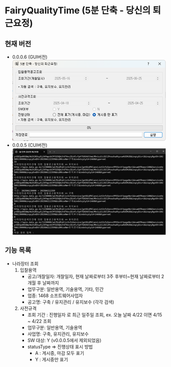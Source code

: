 # FairyQualityTime (5분 단축 - 당신의 퇴근요정)


## 현재 버전
- 0.0.0.6 (GUI버전)
![alt text](image.png)
- 0.0.0.5 (CUI버전)
![alt text](image-1.png)

## 기능 목록
* 나라장터 조회
    1. 입찰용역
        - 공고/개찰일자: 개찰일자, 현재 날짜로부터 3주 후부터~현재 날짜로부터 2개월 후 날짜까지
        - 업무구분: 일반용역, 기술용역, 기타, 민간
        - 업종: 1468 소프트웨어사업자
        - 공고명: 구축 / 유지관리 / 유지보수 (각각 검색)    
    2. 사전규격
        - 조회 기간 : 진행일자 로 최근 일주일 조회, ex. 오늘 날짜 4/22 이면 4/15 ~ 4/22 조회
        - 업무구분: 일반용역, 기술용역
        - 사업명: 구축, 유지관리, 유지보수
        - SW 대상: Y (v0.0.0.5에서 제외되었음)
        - statusType => 진행상태 표시 방법 
            - A : 게시중, 마감 모두 표기
            - Y : 게시중만 표기